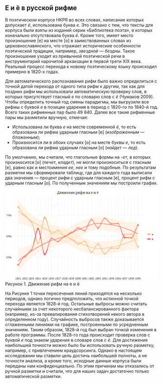 ## Е и ё в русской рифме

В поэтическом корпусе НКРЯ во всех словах, написание которых допускает _ё_, использована буква _е_. Это связано с тем, что тексты для корпуса были взяты из изданий серии &laquo;Библиотека поэта&raquo;, в которых изначально отсутствовала буква _ё_. Кроме того, имеет место произношение [е] на месте [о] в заимствованных словах из церковнославянского, что отражает исторические особенности поэтической традиции, например, _звездной_ &mdash; _бездны_. Такое произношение уходит из привычной поэтической речи в инструментарий нарочитой архаизации в первой трети XIX века. Реальный процесс перехода к новому поэтическому языку происходил примерно в 1820-х годах.

Для автоматического распознавания рифм было важно определиться с точной датой перехода от одного типа рифм к другим, так как для поздних рифм мы использовали автоматическую проверку слов, в которых присутствует гласный _е_ по словарю слов с _ё_ (Чумаков 2009).
Чтобы определить точный год смены парадигмы, мы выгрузили все рифмы с буквой _е_ в позиции ударения в период с 1820-го по 1840-й год. Всего таких рифменных пар было 49 840. Далее все такие рифменные пары мы разметили вручную, отмечая:

- Использована ли буква _е_ на месте современной _ё_, то есть образована ли рифма ударным гласным [е] (_изображенным_ &mdash; _блаженным_);
- Произносится ли в обоих случаях [о] на месте буквы _е_, то есть образована ли рифма ударным гласным [о] (_найдет_ &mdash; _лед_).


По умолчанию, мы считали, что глагольные формы на _-ет_, в которых произносится [о] (_печет_, _кладет_), не могли произноситься с гласным [е], равно как и местоимения _ее_, _нее_ и тому подобные.
По результатам разметки мы сформировали таблицу, где для каждого года выписали два значения &mdash; процент рифм с ударным гласным [е], процент рифм с ударным гласным [о]. По полученным значениям мы построили график.

![Image](e_yo.png)
Рисунок 1. Движение рифм на е и ё

На Рисунке 1 точки пересечения линий приходятся на несколько периодов, однако логично предположить, что истинной точкой перехода является 1828-й год. Остальные выбросы можно считать случайными за счет некоторого несбалансированного фактора (например, из-за превалирования стихотворений некого автора в определенном году). Случайность выбросов также доказывается сглаженными линиями на графике, построенными по усредненным значениям.
Таким образом, 1828-й год был выбран точкой изменения в работе программы. После 1828-го года происходит проверка слов с буквой _е_ под знаком ударения в словаре слов с _ё_. Для достижения наибольшей точности можно было бы использовать ручную разметку, например, с привлечением краудсорсинга. Однако в настоящем исследовании мы ставили цель достичь наибольшей полноты, а не точности анализа, а кроме того, исходные данные корпуса были переданы нам конфиденциально. По этим причинам мы отказались от ручной разметки и считали, что для наших задач достаточно только автоматической разметки.
